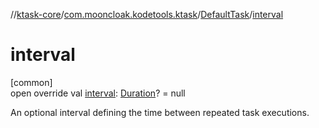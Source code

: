 //[ktask-core](../../../index.md)/[com.mooncloak.kodetools.ktask](../index.md)/[DefaultTask](index.md)/[interval](interval.md)

# interval

[common]\
open override val [interval](interval.md): [Duration](https://kotlinlang.org/api/core/kotlin-stdlib/kotlin.time/-duration/index.html)? = null

An optional interval defining the time between repeated task executions.
